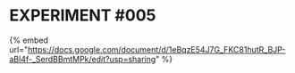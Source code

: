 # EXPERIMENT #005

{% embed url="https://docs.google.com/document/d/1eBqzE54J7G_FKC81hutR_BJP-aBl4f-_SerdBBmtMPk/edit?usp=sharing" %}
